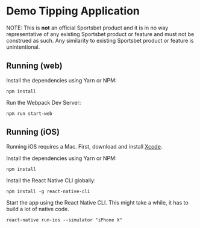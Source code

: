 # Demo Tipping Application

NOTE: This is **not** an official Sportsbet product and it is in no way
representative of any existing Sportsbet product or feature and must not be
construed as such. Any similarity to existing Sportsbet product or feature is
unintentional.

## Running (web)

Install the dependencies using Yarn or NPM:

    npm install

Run the Webpack Dev Server:

    npm run start-web

## Running (iOS)

Running iOS requires a Mac. First, download and install 
[Xcode](https://developer.apple.com/xcode/).

Install the dependencies using Yarn or NPM:

    npm install

Install the React Native CLI globally:

    npm install -g react-native-cli

Start the app using the React Native CLI. This might take a while, it has to 
build a lot of native code.

    react-native run-ios --simulator "iPhone X"
